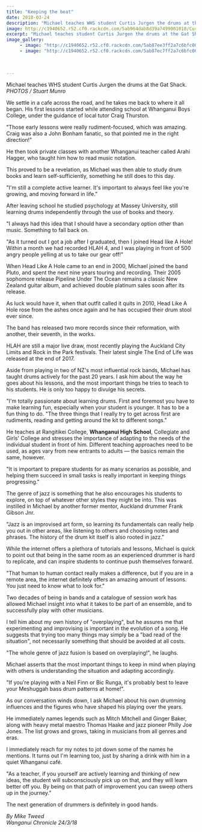 ```yaml
---
title: "Keeping the beat"
date: 2018-03-24
description: "Michael teaches WHS student Curtis Jurgen the drums at the Gat Shack..."
image: http://c1940652.r52.cf0.rackcdn.com/5ab964dab8d39a7499001010/Curtis-Jurgen--WHS-tutor-chron-24-march.jpg
excerpt: "Michael teaches student Curtis Jurgen the drums at the Gat Shack."
image_gallery:
     - image: "http://c1940652.r52.cf0.rackcdn.com/5ab87ee3ff2a7c6bfc000f89/Curtis-J--WHS-tutor-BAND-chron-24-march.jpg"
     - image: "http://c1940652.r52.cf0.rackcdn.com/5ab87ec7ff2a7c6bfc000f87/Curtis-Jurgen2--WHS-tutor-chron-24-march.jpg"
    
    
    
---
```


<p><span>Michael teaches WHS student Curtis Jurgen the drums at the Gat Shack. <br /><em>PHOTOS / Stuart Munro</em></span></p>
<p class="element element-paragraph">We settle in a cafe across the road, and he takes me back to where it all began. His first lessons started while attending school at Whanganui Boys College, under the guidance of local tutor Craig Thurston.</p>
<p class="element element-paragraph">"Those early lessons were really rudiment-focused, which was amazing. Craig was also a John Bonham fanatic, so that pointed me in the right direction!"</p>
<p class="element element-paragraph">He then took private classes with another Whanganui teacher called Arahi Hagger, who taught him how to read music notation.</p>
<p class="element element-paragraph">This proved to be a revelation, as Michael was then able to study drum books and learn self-sufficiently, something he still does to this day.</p>
<p class="element element-paragraph">"I'm still a complete active learner. It's important to always feel like you're growing, and moving forward in life."</p>
<p class="element element-paragraph">After leaving school he studied psychology at Massey University, still learning drums independently through the use of books and theory.</p>
<p class="element element-paragraph">"I always had this idea that I should have a secondary option other than music. Something to fall back on.</p>
<p class="element element-paragraph">"As it turned out I got a job after I graduated, then I joined Head like A Hole! Within a month we had recorded HLAH 4, and I was playing in front of 500 angry people yelling at us to take our gear off!"</p>
<p class="element element-paragraph">When Head Like A Hole came to an end in 2000, Michael joined the band Pluto, and spent the next nine years touring and recording. Their 2005 sophomore release Pipeline Under The Ocean remains a classic New Zealand guitar album, and achieved double platinum sales soon after its release.</p>
<p class="element element-paragraph">As luck would have it, when that outfit called it quits in 2010, Head Like A Hole rose from the ashes once again and he has occupied their drum stool ever since.</p>
<p class="element element-paragraph">The band has released two more records since their reformation, with another, their seventh, in the works.</p>
<p class="element element-paragraph">HLAH are still a major live draw, most recently playing the Auckland City Limits and Rock in the Park festivals. Their latest single The End of Life was released at the end of 2017.</p>
<p class="element element-paragraph">Aside from playing in two of NZ's most influential rock bands, Michael has taught drums actively for the past 20 years. I ask him about the way he goes about his lessons, and the most important things he tries to teach to his students. He is only too happy to divulge his secrets.</p>
<p class="element element-paragraph">"I'm totally passionate about learning drums. First and foremost you have to make learning fun, especially when your student is younger. It has to be a fun thing to do. "The three things that I really try to get across first are rudiments, reading and getting around the kit to different songs."</p>
<p class="element element-paragraph">He teaches at Rangitikei College, <strong>Whanganui High School</strong>, Collegiate and Girls' College and stresses the importance of adapting to the needs of the individual student in front of him. Different teaching approaches need to be used, as ages vary from new entrants to adults &mdash; the basics remain the same, however.</p>
<p class="element element-paragraph">"It is important to prepare students for as many scenarios as possible, and helping them succeed in small tasks is really important in keeping things progressing."</p>
<p class="element element-paragraph">The genre of jazz is something that he also encourages his students to explore, on top of whatever other styles they might be into. This was instilled in Michael by another former mentor, Auckland drummer Frank Gibson Jnr.</p>
<p class="element element-paragraph">"Jazz is an improvised art form, so learning its fundamentals can really help you out in other areas, like listening to others and choosing notes and phrases. The history of the drum kit itself is also rooted in jazz."</p>
<p class="element element-paragraph">While the internet offers a plethora of tutorials and lessons, Michael is quick to point out that being in the same room as an experienced drummer is hard to replicate, and can inspire students to continue push themselves forward.</p>
<p class="element element-paragraph">"That human to human contact really makes a difference, but if you are in a remote area, the internet definitely offers an amazing amount of lessons. You just need to know what to look for."</p>
<p class="element element-paragraph">Two decades of being in bands and a catalogue of session work has allowed Michael insight into what it takes to be part of an ensemble, and to successfully play with other musicians.</p>
<p class="element element-paragraph">I tell him about my own history of "overplaying", but he assures me that experimenting and improvising is important in the evolution of a song. He suggests that trying too many things may simply be a "bad read of the situation", not necessarily something that should be avoided at all costs.</p>
<p class="element element-paragraph">"The whole genre of jazz fusion is based on overplaying!", he laughs.</p>
<p class="element element-paragraph">Michael asserts that the most important things to keep in mind when playing with others is understanding the situation and adapting accordingly.</p>
<p class="element element-paragraph">"If you're playing with a Neil Finn or Bic Runga, it's probably best to leave your Meshuggah bass drum patterns at home!".</p>
<p class="element element-paragraph">As our conversation winds down, I ask Michael about his own drumming influences and the figures who have shaped his playing over the years.</p>
<p class="element element-paragraph">He immediately names legends such as Mitch Mitchell and Ginger Baker, along with heavy metal maestro Thomas Haake and jazz pioneer Philly Joe Jones. The list grows and grows, taking in musicians from all genres and eras.</p>
<p class="element element-paragraph">I immediately reach for my notes to jot down some of the names he mentions. It turns out I'm learning too, just by sharing a drink with him in a quiet Whanganui caf&eacute;.</p>
<p class="element element-paragraph">"As a teacher, if you yourself are actively learning and thinking of new ideas, the student will subconsciously pick up on that, and they will learn better off you. By being on that path of improvement you can sweep others up in the journey."</p>
<p class="element element-paragraph">The next generation of drummers is definitely in good hands.</p>
<p><em>By Mike Tweed</em><br /><em>Wanganui Chronicle 24/3/18</em></p>


